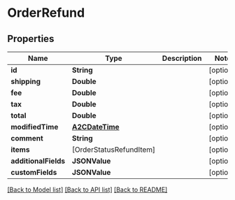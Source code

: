 # OrderRefund

## Properties
Name | Type | Description | Notes
------------ | ------------- | ------------- | -------------
**id** | **String** |  | [optional] 
**shipping** | **Double** |  | [optional] 
**fee** | **Double** |  | [optional] 
**tax** | **Double** |  | [optional] 
**total** | **Double** |  | [optional] 
**modifiedTime** | [**A2CDateTime**](A2CDateTime.md) |  | [optional] 
**comment** | **String** |  | [optional] 
**items** | [OrderStatusRefundItem] |  | [optional] 
**additionalFields** | **JSONValue** |  | [optional] 
**customFields** | **JSONValue** |  | [optional] 

[[Back to Model list]](../README.md#documentation-for-models) [[Back to API list]](../README.md#documentation-for-api-endpoints) [[Back to README]](../README.md)


